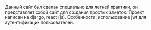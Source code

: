 Данный сайт был сделан специально для летней практики, он представляет собой сайт для создания простых заметок. 
Проект написан на django, react (js).
Особенности: использование jwt для аутентификации пользователей.
